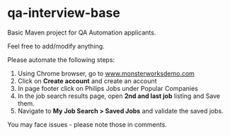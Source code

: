 # qa-interview-base
 Basic Maven project for QA Automation applicants.

 Feel free to add/modify anything.

 Please automate the following steps:
 1. Using Chrome browser, go to www.monsterworksdemo.com
 2. Click on **Create account** and create an account
 3. In page footer click on Philips Jobs under Popular Companies
 4. In the job search results page, open **2nd and last job** listing and Save them.
 5. Navigate to **My Job Search > Saved Jobs** and validate the saved jobs.

 You may face issues - please note those in comments.
